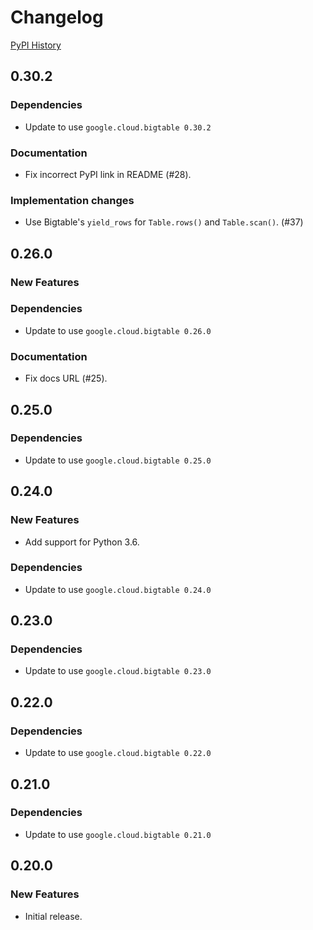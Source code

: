 # Changelog

[PyPI History][1]

[1]: https://pypi.org/project/google-cloud-happybase/#history


## 0.30.2

### Dependencies

- Update to use `google.cloud.bigtable 0.30.2`

### Documentation

- Fix incorrect PyPI link in README (#28).

### Implementation changes

- Use Bigtable's `yield_rows` for `Table.rows()` and `Table.scan()`. (#37)


## 0.26.0

### New Features

### Dependencies

- Update to use `google.cloud.bigtable 0.26.0`

### Documentation

- Fix docs URL (#25).


## 0.25.0

### Dependencies

- Update to use `google.cloud.bigtable 0.25.0`


## 0.24.0

### New Features

- Add support for Python 3.6.

### Dependencies

- Update to use `google.cloud.bigtable 0.24.0`


## 0.23.0

### Dependencies

- Update to use `google.cloud.bigtable 0.23.0`


## 0.22.0

### Dependencies

- Update to use `google.cloud.bigtable 0.22.0`


## 0.21.0

### Dependencies

- Update to use `google.cloud.bigtable 0.21.0`


## 0.20.0

### New Features

- Initial release.
